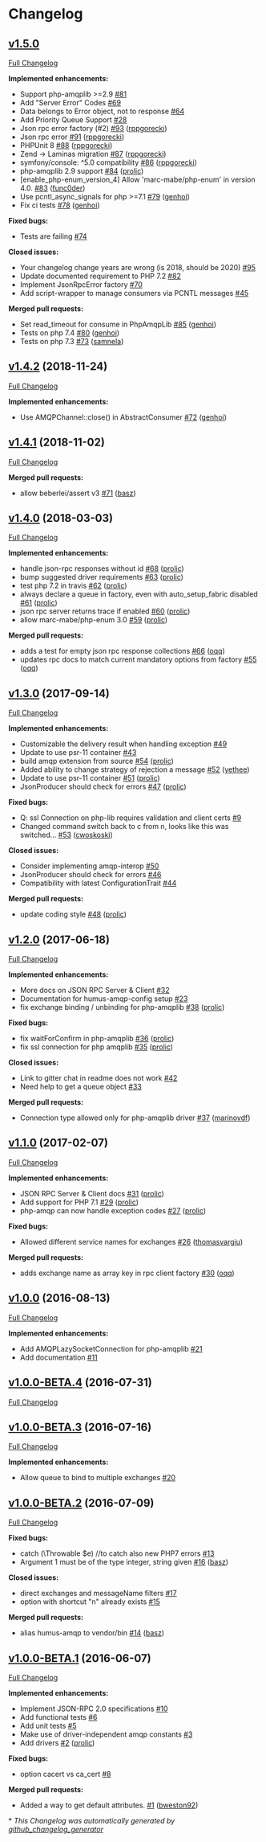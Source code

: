 # Changelog

## [v1.5.0](https://github.com/prolic/HumusAmqp/tree/v1.5.0)

[Full Changelog](https://github.com/prolic/HumusAmqp/compare/v1.4.2...v1.5.0)

**Implemented enhancements:**

- Support php-amqplib \>=2.9 [\#81](https://github.com/prolic/HumusAmqp/issues/81)
- Add "Server Error" Codes [\#69](https://github.com/prolic/HumusAmqp/issues/69)
- Data belongs to Error object, not to response [\#64](https://github.com/prolic/HumusAmqp/issues/64)
- Add Priority Queue Support [\#28](https://github.com/prolic/HumusAmqp/issues/28)
- Json rpc error factory \(\#2\) [\#93](https://github.com/prolic/HumusAmqp/pull/93) ([rppgorecki](https://github.com/rppgorecki))
- Json rpc error [\#91](https://github.com/prolic/HumusAmqp/pull/91) ([rppgorecki](https://github.com/rppgorecki))
- PHPUnit 8 [\#88](https://github.com/prolic/HumusAmqp/pull/88) ([rppgorecki](https://github.com/rppgorecki))
- Zend -\> Laminas migration [\#87](https://github.com/prolic/HumusAmqp/pull/87) ([rppgorecki](https://github.com/rppgorecki))
- symfony/console: ^5.0 compatibility [\#86](https://github.com/prolic/HumusAmqp/pull/86) ([rppgorecki](https://github.com/rppgorecki))
- php-amqplib 2.9 support [\#84](https://github.com/prolic/HumusAmqp/pull/84) ([prolic](https://github.com/prolic))
- \[enable\_php-enum\_version\_4\] Allow 'marc-mabe/php-enum' in version 4.0. [\#83](https://github.com/prolic/HumusAmqp/pull/83) ([func0der](https://github.com/func0der))
- Use pcntl\_async\_signals for php \>=7.1 [\#79](https://github.com/prolic/HumusAmqp/pull/79) ([genhoi](https://github.com/genhoi))
- Fix ci tests [\#78](https://github.com/prolic/HumusAmqp/pull/78) ([genhoi](https://github.com/genhoi))

**Fixed bugs:**

- Tests are failing [\#74](https://github.com/prolic/HumusAmqp/issues/74)

**Closed issues:**

- Your changelog change years are wrong \(is 2018, should be 2020\) [\#95](https://github.com/prolic/HumusAmqp/issues/95)
- Update documented requirement to PHP 7.2 [\#82](https://github.com/prolic/HumusAmqp/issues/82)
- Implement JsonRpcError factory [\#70](https://github.com/prolic/HumusAmqp/issues/70)
- Add script-wrapper to manage consumers via PCNTL messages [\#45](https://github.com/prolic/HumusAmqp/issues/45)

**Merged pull requests:**

- Set read\_timeout for consume in PhpAmqpLib [\#85](https://github.com/prolic/HumusAmqp/pull/85) ([genhoi](https://github.com/genhoi))
- Tests on php 7.4 [\#80](https://github.com/prolic/HumusAmqp/pull/80) ([genhoi](https://github.com/genhoi))
- Tests on php 7.3 [\#73](https://github.com/prolic/HumusAmqp/pull/73) ([samnela](https://github.com/samnela))

## [v1.4.2](https://github.com/prolic/HumusAmqp/tree/v1.4.2) (2018-11-24)

[Full Changelog](https://github.com/prolic/HumusAmqp/compare/v1.4.1...v1.4.2)

**Implemented enhancements:**

- Use AMQPChannel::close\(\) in AbstractConsumer [\#72](https://github.com/prolic/HumusAmqp/pull/72) ([genhoi](https://github.com/genhoi))

## [v1.4.1](https://github.com/prolic/HumusAmqp/tree/v1.4.1) (2018-11-02)

[Full Changelog](https://github.com/prolic/HumusAmqp/compare/v1.4.0...v1.4.1)

**Merged pull requests:**

- allow beberlei/assert v3 [\#71](https://github.com/prolic/HumusAmqp/pull/71) ([basz](https://github.com/basz))

## [v1.4.0](https://github.com/prolic/HumusAmqp/tree/v1.4.0) (2018-03-03)

[Full Changelog](https://github.com/prolic/HumusAmqp/compare/v1.3.0...v1.4.0)

**Implemented enhancements:**

- handle json-rpc responses without id [\#68](https://github.com/prolic/HumusAmqp/pull/68) ([prolic](https://github.com/prolic))
- bump suggested driver requirements [\#63](https://github.com/prolic/HumusAmqp/pull/63) ([prolic](https://github.com/prolic))
- test php 7.2 in travis [\#62](https://github.com/prolic/HumusAmqp/pull/62) ([prolic](https://github.com/prolic))
- always declare a queue in factory, even with auto\_setup\_fabric disabled [\#61](https://github.com/prolic/HumusAmqp/pull/61) ([prolic](https://github.com/prolic))
- json rpc server returns trace if enabled [\#60](https://github.com/prolic/HumusAmqp/pull/60) ([prolic](https://github.com/prolic))
- allow marc-mabe/php-enum 3.0 [\#59](https://github.com/prolic/HumusAmqp/pull/59) ([prolic](https://github.com/prolic))

**Merged pull requests:**

- adds a test for empty json rpc response collections [\#66](https://github.com/prolic/HumusAmqp/pull/66) ([oqq](https://github.com/oqq))
- updates rpc docs to match current mandatory options from factory [\#55](https://github.com/prolic/HumusAmqp/pull/55) ([oqq](https://github.com/oqq))

## [v1.3.0](https://github.com/prolic/HumusAmqp/tree/v1.3.0) (2017-09-14)

[Full Changelog](https://github.com/prolic/HumusAmqp/compare/v1.2.0...v1.3.0)

**Implemented enhancements:**

- Customizable the delivery result when handling exception [\#49](https://github.com/prolic/HumusAmqp/issues/49)
- Update to use psr-11 container [\#43](https://github.com/prolic/HumusAmqp/issues/43)
- build amqp extension from source [\#54](https://github.com/prolic/HumusAmqp/pull/54) ([prolic](https://github.com/prolic))
- Added ability to change strategy of rejection a message [\#52](https://github.com/prolic/HumusAmqp/pull/52) ([yethee](https://github.com/yethee))
- Update to use psr-11 container [\#51](https://github.com/prolic/HumusAmqp/pull/51) ([prolic](https://github.com/prolic))
- JsonProducer should check for errors [\#47](https://github.com/prolic/HumusAmqp/pull/47) ([prolic](https://github.com/prolic))

**Fixed bugs:**

- Q: ssl Connection on php-lib requires validation and client certs [\#9](https://github.com/prolic/HumusAmqp/issues/9)
- Changed command switch back to c from n, looks like this was switched… [\#53](https://github.com/prolic/HumusAmqp/pull/53) ([cwoskoski](https://github.com/cwoskoski))

**Closed issues:**

- Consider implementing amqp-interop [\#50](https://github.com/prolic/HumusAmqp/issues/50)
- JsonProducer should check for errors [\#46](https://github.com/prolic/HumusAmqp/issues/46)
- Compatibility with latest ConfigurationTrait [\#44](https://github.com/prolic/HumusAmqp/issues/44)

**Merged pull requests:**

- update coding style [\#48](https://github.com/prolic/HumusAmqp/pull/48) ([prolic](https://github.com/prolic))

## [v1.2.0](https://github.com/prolic/HumusAmqp/tree/v1.2.0) (2017-06-18)

[Full Changelog](https://github.com/prolic/HumusAmqp/compare/v1.1.0...v1.2.0)

**Implemented enhancements:**

- More docs on JSON RPC Server & Client [\#32](https://github.com/prolic/HumusAmqp/issues/32)
- Documentation for humus-amqp-config setup [\#23](https://github.com/prolic/HumusAmqp/issues/23)
- fix exchange binding / unbinding for php-amqplib [\#38](https://github.com/prolic/HumusAmqp/pull/38) ([prolic](https://github.com/prolic))

**Fixed bugs:**

- fix waitForConfirm in php-amqplib [\#36](https://github.com/prolic/HumusAmqp/pull/36) ([prolic](https://github.com/prolic))
- fix ssl connection for php amqplib [\#35](https://github.com/prolic/HumusAmqp/pull/35) ([prolic](https://github.com/prolic))

**Closed issues:**

- Link to gitter chat in readme does not work [\#42](https://github.com/prolic/HumusAmqp/issues/42)
- Need help to get a queue object [\#33](https://github.com/prolic/HumusAmqp/issues/33)

**Merged pull requests:**

- Connection type allowed only for php-amqplib driver [\#37](https://github.com/prolic/HumusAmqp/pull/37) ([marinovdf](https://github.com/marinovdf))

## [v1.1.0](https://github.com/prolic/HumusAmqp/tree/v1.1.0) (2017-02-07)

[Full Changelog](https://github.com/prolic/HumusAmqp/compare/v1.0.0...v1.1.0)

**Implemented enhancements:**

- JSON RPC Server & Client docs [\#31](https://github.com/prolic/HumusAmqp/pull/31) ([prolic](https://github.com/prolic))
- Add support for PHP 7.1 [\#29](https://github.com/prolic/HumusAmqp/pull/29) ([prolic](https://github.com/prolic))
- php-amqp can now handle exception codes [\#27](https://github.com/prolic/HumusAmqp/pull/27) ([prolic](https://github.com/prolic))

**Fixed bugs:**

- Allowed different service names for exchanges [\#26](https://github.com/prolic/HumusAmqp/pull/26) ([thomasvargiu](https://github.com/thomasvargiu))

**Merged pull requests:**

- adds exchange name as array key in rpc client factory [\#30](https://github.com/prolic/HumusAmqp/pull/30) ([oqq](https://github.com/oqq))

## [v1.0.0](https://github.com/prolic/HumusAmqp/tree/v1.0.0) (2016-08-13)

[Full Changelog](https://github.com/prolic/HumusAmqp/compare/v1.0.0-BETA.4...v1.0.0)

**Implemented enhancements:**

- Add AMQPLazySocketConnection for php-amqplib [\#21](https://github.com/prolic/HumusAmqp/issues/21)
- Add documentation [\#11](https://github.com/prolic/HumusAmqp/issues/11)

## [v1.0.0-BETA.4](https://github.com/prolic/HumusAmqp/tree/v1.0.0-BETA.4) (2016-07-31)

[Full Changelog](https://github.com/prolic/HumusAmqp/compare/v1.0.0-BETA.3...v1.0.0-BETA.4)

## [v1.0.0-BETA.3](https://github.com/prolic/HumusAmqp/tree/v1.0.0-BETA.3) (2016-07-16)

[Full Changelog](https://github.com/prolic/HumusAmqp/compare/v1.0.0-BETA.2...v1.0.0-BETA.3)

**Implemented enhancements:**

- Allow queue to bind to multiple exchanges [\#20](https://github.com/prolic/HumusAmqp/issues/20)

## [v1.0.0-BETA.2](https://github.com/prolic/HumusAmqp/tree/v1.0.0-BETA.2) (2016-07-09)

[Full Changelog](https://github.com/prolic/HumusAmqp/compare/v1.0.0-BETA.1...v1.0.0-BETA.2)

**Fixed bugs:**

- catch \(\Throwable $e\) //to catch also new PHP7 errors [\#13](https://github.com/prolic/HumusAmqp/issues/13)
- Argument 1 must be of the type integer, string given [\#16](https://github.com/prolic/HumusAmqp/pull/16) ([basz](https://github.com/basz))

**Closed issues:**

- direct exchanges and messageName filters [\#17](https://github.com/prolic/HumusAmqp/issues/17)
- option with shortcut "n" already exists [\#15](https://github.com/prolic/HumusAmqp/issues/15)

**Merged pull requests:**

- alias humus-amqp to vendor/bin [\#14](https://github.com/prolic/HumusAmqp/pull/14) ([basz](https://github.com/basz))

## [v1.0.0-BETA.1](https://github.com/prolic/HumusAmqp/tree/v1.0.0-BETA.1) (2016-06-07)

[Full Changelog](https://github.com/prolic/HumusAmqp/compare/b19d56e667c1de7141a9415777fc5f7b265ecea2...v1.0.0-BETA.1)

**Implemented enhancements:**

- Implement JSON-RPC 2.0 specifications [\#10](https://github.com/prolic/HumusAmqp/issues/10)
- Add functional tests [\#6](https://github.com/prolic/HumusAmqp/issues/6)
- Add unit tests [\#5](https://github.com/prolic/HumusAmqp/issues/5)
- Make use of driver-independent amqp constants [\#3](https://github.com/prolic/HumusAmqp/issues/3)
- Add drivers [\#2](https://github.com/prolic/HumusAmqp/pull/2) ([prolic](https://github.com/prolic))

**Fixed bugs:**

- option cacert vs ca\_cert [\#8](https://github.com/prolic/HumusAmqp/issues/8)

**Merged pull requests:**

- Added a way to get default attributes. [\#1](https://github.com/prolic/HumusAmqp/pull/1) ([bweston92](https://github.com/bweston92))



\* *This Changelog was automatically generated by [github_changelog_generator](https://github.com/github-changelog-generator/github-changelog-generator)*
